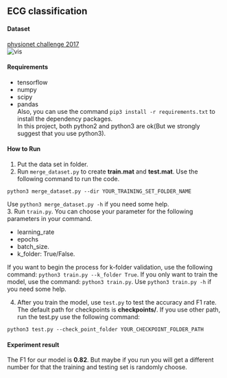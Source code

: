## ECG classification

#### Dataset
[physionet challenge 2017](https://www.physionet.org/challenge/2017/)  
![vis](https://github.com/VainF/PhysioNet/blob/master/imgs/data.png)  

#### Requirements
* tensorflow
* numpy
* scipy
* pandas  
Also, you can use the command `pip3 install -r requirements.txt` to install the dependency packages.  
In this project, both python2 and python3 are ok(But we strongly suggest that you use python3).

#### How to Run
1. Put the data set in folder.
2. Run `merge_dataset.py` to create **train.mat** and **test.mat**. Use the following command to run the code.    
```
python3 merge_dataset.py --dir YOUR_TRAINING_SET_FOLDER_NAME
```  
Use `python3 merge_dataset.py -h` if you need some help.    
3. Run `train.py`. You can choose your parameter for the following parameters in your command.  
   * learning_rate 
   * epochs
   * batch_size.
   * k_folder: True/False.   

   If you want to begin the process for k-folder validation, use the following command: `python3 train.py --k_folder True`. If you only want to train the model, use the command: `python3 train.py`.
Use `python3 train.py -h` if you need some help.  
   
4. After you train the model, use `test.py` to test the accuracy and F1 rate. The default path for checkpoints is **checkpoints/**. If you use other path, run the test.py use the following command:
```
python3 test.py --check_point_folder YOUR_CHECKPOINT_FOLDER_PATH
```


#### Experiment result
The F1 for our model is **0.82**. But maybe if you run you will get a different number for that the training and testing set is randomly choose.

